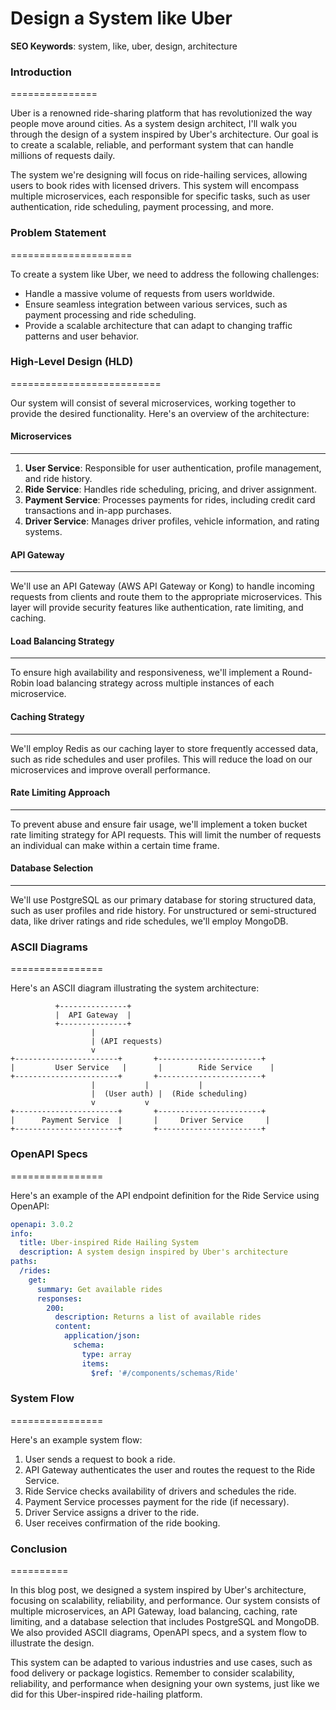 **Design a System like Uber**
================================

**SEO Keywords**: system, like, uber, design, architecture

### Introduction
===============

Uber is a renowned ride-sharing platform that has revolutionized the way people move around cities. As a system design architect, I'll walk you through the design of a system inspired by Uber's architecture. Our goal is to create a scalable, reliable, and performant system that can handle millions of requests daily.

The system we're designing will focus on ride-hailing services, allowing users to book rides with licensed drivers. This system will encompass multiple microservices, each responsible for specific tasks, such as user authentication, ride scheduling, payment processing, and more.

### Problem Statement
=====================

To create a system like Uber, we need to address the following challenges:

* Handle a massive volume of requests from users worldwide.
* Ensure seamless integration between various services, such as payment processing and ride scheduling.
* Provide a scalable architecture that can adapt to changing traffic patterns and user behavior.

### High-Level Design (HLD)
==========================

Our system will consist of several microservices, working together to provide the desired functionality. Here's an overview of the architecture:

#### Microservices
-----------------

1. **User Service**: Responsible for user authentication, profile management, and ride history.
2. **Ride Service**: Handles ride scheduling, pricing, and driver assignment.
3. **Payment Service**: Processes payments for rides, including credit card transactions and in-app purchases.
4. **Driver Service**: Manages driver profiles, vehicle information, and rating systems.

#### API Gateway
----------------

We'll use an API Gateway (AWS API Gateway or Kong) to handle incoming requests from clients and route them to the appropriate microservices. This layer will provide security features like authentication, rate limiting, and caching.

#### Load Balancing Strategy
-------------------------

To ensure high availability and responsiveness, we'll implement a Round-Robin load balancing strategy across multiple instances of each microservice.

#### Caching Strategy
-------------------

We'll employ Redis as our caching layer to store frequently accessed data, such as ride schedules and user profiles. This will reduce the load on our microservices and improve overall performance.

#### Rate Limiting Approach
-------------------------

To prevent abuse and ensure fair usage, we'll implement a token bucket rate limiting strategy for API requests. This will limit the number of requests an individual can make within a certain time frame.

#### Database Selection
----------------------

We'll use PostgreSQL as our primary database for storing structured data, such as user profiles and ride history. For unstructured or semi-structured data, like driver ratings and ride schedules, we'll employ MongoDB.

### ASCII Diagrams
================

Here's an ASCII diagram illustrating the system architecture:
```
          +---------------+
          |  API Gateway  |
          +---------------+
                  |
                  | (API requests)
                  v
+-----------------------+       +-----------------------+
|         User Service   |       |        Ride Service    |
+-----------------------+       +-----------------------+
                  |           |           |
                  |  (User auth) |  (Ride scheduling)
                  v           v
+-----------------------+       +-----------------------+
|      Payment Service  |       |     Driver Service     |
+-----------------------+       +-----------------------+
```

### OpenAPI Specs
================

Here's an example of the API endpoint definition for the Ride Service using OpenAPI:
```yaml
openapi: 3.0.2
info:
  title: Uber-inspired Ride Hailing System
  description: A system design inspired by Uber's architecture
paths:
  /rides:
    get:
      summary: Get available rides
      responses:
        200:
          description: Returns a list of available rides
          content:
            application/json:
              schema:
                type: array
                items:
                  $ref: '#/components/schemas/Ride'
```

### System Flow
================

Here's an example system flow:

1. User sends a request to book a ride.
2. API Gateway authenticates the user and routes the request to the Ride Service.
3. Ride Service checks availability of drivers and schedules the ride.
4. Payment Service processes payment for the ride (if necessary).
5. Driver Service assigns a driver to the ride.
6. User receives confirmation of the ride booking.

### Conclusion
==========

In this blog post, we designed a system inspired by Uber's architecture, focusing on scalability, reliability, and performance. Our system consists of multiple microservices, an API Gateway, load balancing, caching, rate limiting, and a database selection that includes PostgreSQL and MongoDB. We also provided ASCII diagrams, OpenAPI specs, and a system flow to illustrate the design.

This system can be adapted to various industries and use cases, such as food delivery or package logistics. Remember to consider scalability, reliability, and performance when designing your own systems, just like we did for this Uber-inspired ride-hailing platform.